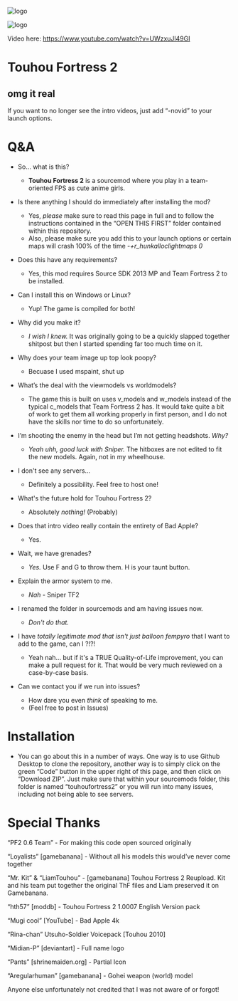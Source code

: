 ![logo](https://i.imgur.com/zJCR1Nu.png)

![logo](https://i.imgur.com/m06oRwx.png)

Video here:
https://www.youtube.com/watch?v=UWzxuJl49GI

# Touhou Fortress 2
## omg it real



If you want to no longer see the intro videos, just add “-novid” to your launch options.


# Q&A

- So… what is this?
  - **Touhou Fortress 2** is a sourcemod where you play in a team-oriented FPS as cute anime girls.

- Is there anything I should do immediately after installing the mod?
  - Yes, *please* make sure to read this page in full and to follow the instructions contained in the “OPEN THIS FIRST” folder contained within this repository. 
  - Also, please make sure you add this to your launch options or certain maps will crash 100% of the time
    -*+r_hunkalloclightmaps 0*

- Does this have any requirements?
  - Yes, this mod requires Source SDK 2013 MP and Team Fortress 2 to be installed. 

- Can I install this on Windows or Linux?
  - Yup! The game is compiled for both!
 
- Why did you make it?
  - *I wish I knew.* It was originally going to be a quickly slapped together shitpost but then I started spending far too much time on it.
 
- Why does your team image up top look poopy?
  - Becuase I used mspaint, shut up
 
- What’s the deal with the viewmodels vs worldmodels?
  - The game this is built on uses v_models and w_models instead of the typical c_models that Team Fortress 2 has. It would take quite a bit of work to get them all working properly in first person, and I do not have the skills nor time to do so unfortunately.
 
- I’m shooting the enemy in the head but I’m not getting headshots. *Why?*
  - *Yeah uhh, good luck with Sniper.* The hitboxes are not edited to fit the new models. Again, not in my wheelhouse.

- I don't see any servers...
  - Definitely a possibility. Feel free to host one!

- What's the future hold for Touhou Fortress 2?
  - Absolutely *nothing!* (Probably)
 
- Does that intro video really contain the entirety of Bad Apple?
  - Yes.
 
- Wait, we have grenades?
  - *Yes.* Use F and G to throw them. H is your taunt button.

- Explain the armor system to me.
  - *Nah* - Sniper TF2

- I renamed the folder in sourcemods and am having issues now.
  - *Don't do that.*

- I have *totally legitimate mod that isn't just balloon fempyro* that I want to add to the game, can I ?!?!
  - Yeah nah... but if it's a TRUE Quality-of-Life improvement, you can make a pull request for it. That would be very much reviewed on a case-by-case basis.
 
- Can we contact you if we run into issues?
  - How dare you even *think* of speaking to me.
  - (Feel free to post in Issues)

# Installation

- You can go about this in a number of ways. One way is to use Github Desktop to clone the repository, another way is to simply click on the green “Code” button in the upper right of this page, and then click on “Download ZIP”. Just make sure that within your sourcemods folder, this folder is named “touhoufortress2” or you will run into many issues, including not being able to see servers.

# Special Thanks

“PF2 0.6 Team” - For making this code open sourced originally

“Loyalists” [gamebanana] - Without all his models this would've never come together

“Mr. Kit” & “LiamTouhou” - [gamebanana] Touhou Fortress 2 Reupload. Kit and his team put together the original ThF files and Liam preserved it on Gamebanana.

“hth57” [moddb] - Touhou Fortress 2 1.0007 English Version pack

“Mugi cool” [YouTube] - Bad Apple 4k

“Rina-chan” Utsuho-Soldier Voicepack [Touhou 2010]

“Midian-P” [deviantart] - Full name logo 

“Pants” [shrinemaiden.org] - Partial Icon

“Aregularhuman” [gamebanana] - Gohei weapon (world) model

Anyone else unfortunately not credited that I was not aware of or forgot!
